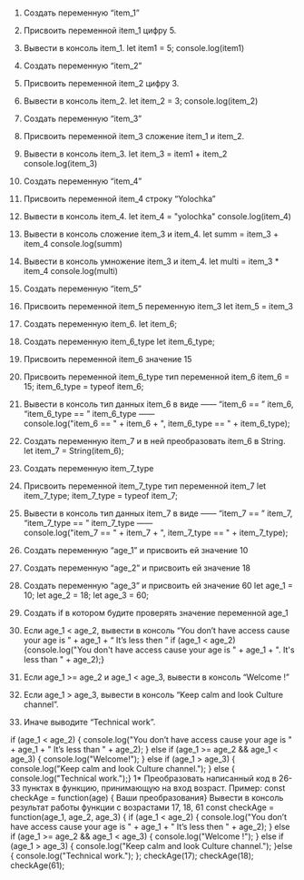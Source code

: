 #  
1. Создать переменную “item_1”
 2. Присвоить переменной item_1 цифру 5.
 3. Вывести в консоль item_1.
let item1 = 5;
console.log(item1)
 4. Создать переменную “item_2”
 5. Присвоить переменной item_2 цифру 3.
 6. Вывести в консоль item_2.
let item_2 = 3;
console.log(item_2)
7. Создать переменную “item_3”
 8. Присвоить переменной item_3 сложение item_1 и item_2.
 9. Вывести в консоль item_3.
let item_3 = item1 + item_2
console.log(item_3)
 10. Создать переменную “item_4”
 11. Присвоить переменной item_4 строку “Yolochka”
 12. Вывести в консоль item_4.
let item_4 = "yolochka"
console.log(item_4)
13. Вывести в консоль сложение item_3 и item_4.
let summ = item_3 + item_4
console.log(summ)
 14. Вывести в консоль умножение item_3 и item_4.
let multi = item_3 * item_4
console.log(multi)

 15. Создать переменную “item_5”
 16. Присвоить переменной item_5 переменную item_3
let item_5 = item_3

 17. Создать переменную item_6.
let item_6;

 18. Создать переменную item_6_type
let item_6_type;

 19. Присвоить переменной item_6 значение 15
 20. Присвоить переменной item_6_type тип переменной item_6
item_6 = 15;
item_6_type = typeof item_6;
 21. Вывести в консоль тип данных item_6 в виде ——  “item_6 == ”  item_6,  “item_6_type == ”  item_6_type ——  
console.log("item_6 == " + item_6 + ", item_6_type == " + item_6_type);
 22. Создать переменную item_7 и в ней преобразовать item_6 в String.
let item_7 = String(item_6);
 23. Создать переменную item_7_type
 24. Присвоить переменной item_7_type тип переменной item_7
let item_7_type;
item_7_type = typeof item_7;
 25. Вывести в консоль тип данных item_7 в виде ——  “item_7 == ”  item_7,  “item_7_type == ”  item_7_type ——  
console.log("item_7 == " + item_7 + ", item_7_type == " + item_7_type);
 26. Создать переменную “age_1” и присвоить ей значение 10
 27. Создать переменную “age_2” и присвоить ей значение 18
 28. Создать переменную “age_3” и присвоить ей значение 60
let age_1 = 10;
let age_2 = 18;
let age_3 = 60;
 29. Создать if в котором будите проверять значение переменной age_1
 30. Если age_1 < age_2, вывести в консоль “You don’t have access cause your age is ” + age_1 + “ It’s less then ”
if (age_1 < age_2) {console.log("You don't have access cause your age is " + age_1 + ". It's less than " + age_2);}
 31. Если age_1 >=  age_2 и age_1 <  age_3, вывести в консоль “Welcome  !”


 32. Если age_1  > age_3, вывести в консоль “Keep calm and look Culture channel”.


 33. Иначе выводите “Technical work”.


if (age_1 < age_2) {
    console.log("You don’t have access cause your age is " + age_1 + " It’s less than " + age_2);
} else if (age_1 >= age_2 && age_1 < age_3) {
    console.log("Welcome!");
} else if (age_1 > age_3) {
    console.log("Keep calm and look Culture channel.");
} else {
    console.log("Technical work.");}
1*
Преобразовать написанный код в 26-33 пунктах в функцию, принимающую на вход возраст.
Пример: const checkAge = function(age) {
Ваши преобразования}
Вывести в консоль результат работы функции с возрастами 17, 18, 61
const checkAge = function(age_1, age_2, age_3) {
  if (age_1 < age_2) {
    console.log("You don’t have access cause your age is " + age_1 + " It’s less then " + age_2);
  } else if (age_1 >= age_2 && age_1 < age_3) {
    console.log("Welcome !");
  } else if (age_1 > age_3) { console.log("Keep calm and look Culture channel.");
  }else {
    console.log("Technical work.");
};
checkAge(17); 
checkAge(18); 
checkAge(61);
